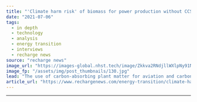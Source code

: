 ```yaml
---
title: "'Climate harm risk' of biomass for power production without CCS, warns major report"
date: "2021-07-06"
tags: 
  - in depth
  - technology
  - analysis
  - energy transition
  - interviews
  - recharge news
source: "recharge news"
image_url: "https://images-global.nhst.tech/image/Zkkva2RNdjllWXlpNy91N1BSREdIMGNwdVYwcndTVTJJaStJZnZuNTBIQT0=/nhst/binary/8e94a8ad650ae5de11367226169b7a46"
image_fp: "/assets/img/post_thumbnails/130.jpg"
lead: "The use of carbon-absorbing plant matter for aviation and carbon removal makes sense, but wind, solar and hydrogen are better options for everything else, according to Energy Transitions Commission study"
article_url: "https://www.rechargenews.com/energy-transition/climate-harm-risk-of-biomass-for-power-production-without-ccs-warns-major-report/2-1-1035554"
---
```


---
